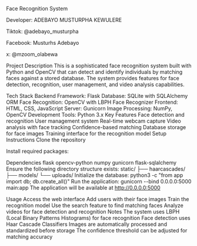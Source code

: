 Face Recognition System

Developer: ADEBAYO MUSTURPHA KEWULERE

Tiktok: @adebayo_musturpha

Facebook: Musturhs Adebayo

x: @mzoom_olabewa

Project Description
This is a sophisticated face recognition system built with Python and OpenCV that can detect and identify individuals by matching faces against a stored database. The system provides features for face detection, recognition, user management, and video analysis capabilities.

Tech Stack
Backend Framework: Flask
Database: SQLite with SQLAlchemy ORM
Face Recognition: OpenCV with LBPH Face Recognizer
Frontend: HTML, CSS, JavaScript
Server: Gunicorn
Image Processing: NumPy, OpenCV
Development Tools: Python 3.x
Key Features
Face detection and recognition
User management system
Real-time webcam capture
Video analysis with face tracking
Confidence-based matching
Database storage for face images
Training interface for the recognition model
Setup Instructions
Clone the repository

Install required packages:

Dependencies
flask
opencv-python
numpy
gunicorn
flask-sqlalchemy
Ensure the following directory structure exists:
static/
├── haarcascades/
├── models/
└── uploads/
Initialize the database:
python3 -c "from app import db; db.create_all()"
Run the application:
gunicorn --bind 0.0.0.0:5000 main:app
The application will be available at http://0.0.0.0:5000

Usage
Access the web interface
Add users with their face images
Train the recognition model
Use the search feature to find matching faces
Analyze videos for face detection and recognition
Notes
The system uses LBPH (Local Binary Patterns Histograms) for face recognition
Face detection uses Haar Cascade Classifiers
Images are automatically processed and standardized before storage
The confidence threshold can be adjusted for matching accuracy
